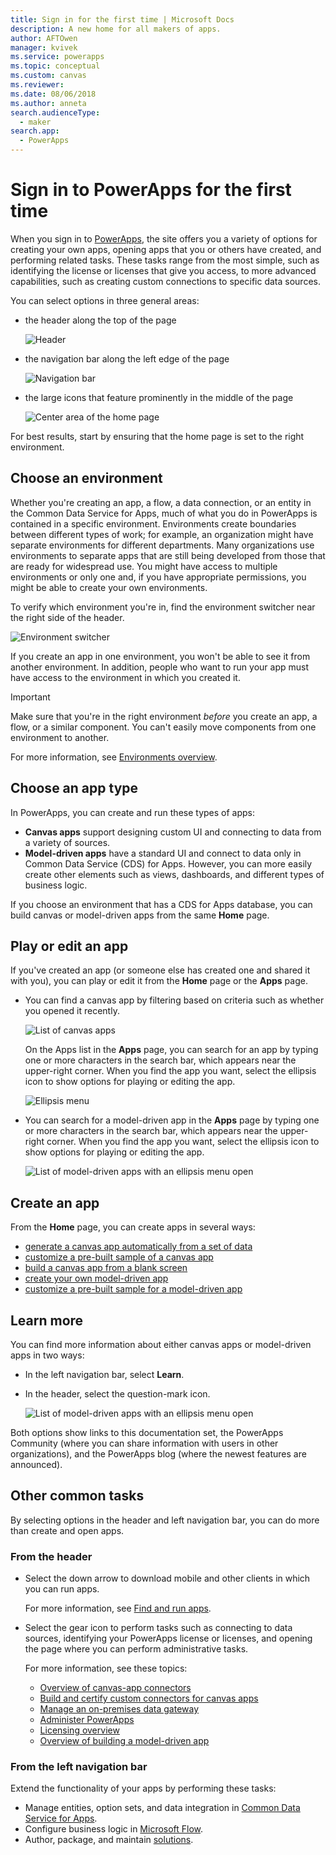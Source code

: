 ```yaml
---
title: Sign in for the first time | Microsoft Docs
description: A new home for all makers of apps.
author: AFTOwen
manager: kvivek
ms.service: powerapps
ms.topic: conceptual
ms.custom: canvas
ms.reviewer: 
ms.date: 08/06/2018
ms.author: anneta
search.audienceType: 
  - maker
search.app: 
  - PowerApps
---
```

# Sign in to PowerApps for the first time

When you sign in to [PowerApps](https://web.powerapps.com?utm_source=padocs&utm_medium=linkinadoc&utm_campaign=referralsfromdoc), the site offers you a variety of options for creating your own apps, opening apps that you or others have created, and performing related tasks. These tasks range from the most simple, such as identifying the license or licenses that give you access, to more advanced capabilities, such as creating custom connections to specific data sources.

You can select options in three general areas:

- the header along the top of the page

    ![Header](media/intro-maker-portal/header.png)

- the navigation bar along the left edge of the page

    ![Navigation bar](media/intro-maker-portal/nav-bar.png)

- the large icons that feature prominently in the middle of the page

    ![Center area of the home page](media/intro-maker-portal/center-area.png)

For best results, start by ensuring that the home page is set to the right environment.

## Choose an environment

Whether you're creating an app, a flow, a data connection, or an entity in the Common Data Service for Apps, much of what you do in PowerApps is contained in a specific environment. Environments create boundaries between different types of work; for example, an organization might have separate environments for different departments. Many organizations use environments to separate apps that are still being developed from those that are ready for widespread use. You might have access to multiple environments or only one and, if you have appropriate permissions, you might be able to create your own environments.

To verify which environment you're in, find the environment switcher near the right side of the header.

![Environment switcher](media/intro-maker-portal/environment-switcher.png)

If you create an app in one environment, you won't be able to see it from another environment. In addition, people who want to run your app must have access to the environment in which you created it.

> [!IMPORTANT]
> Make sure that you're in the right environment *before* you create an app, a flow, or a similar component. You can't easily move components from one environment to another.

For more information, see [Environments overview](../../administrator/environments-overview.md).

## Choose an app type

In PowerApps, you can create and run these types of apps:

- **Canvas apps** support designing custom UI and connecting to data from a variety of sources.
- **Model-driven apps** have a standard UI and connect to data only in Common Data Service (CDS) for Apps. However, you can more easily create other elements such as views, dashboards, and different types of business logic.

If you choose an environment that has a CDS for Apps database, you can build canvas or model-driven apps from the same **Home** page.

## Play or edit an app

If you've created an app (or someone else has created one and shared it with you), you can play or edit it from the **Home** page or the **Apps** page.

- You can find a canvas app by filtering based on criteria such as whether you opened it recently.

    ![List of canvas apps](media/intro-maker-portal/org-apps.png)

    On the Apps list in the **Apps** page, you can search for an app by typing one or more characters in the search bar, which appears near the upper-right corner. When you find the app you want, select the ellipsis icon to show options for playing or editing the app.

    ![Ellipsis menu](media/intro-maker-portal/ellipsis-menu.png)

- You can search for a model-driven app in the **Apps** page by typing one or more characters in the search bar, which appears near the upper-right corner. When you find the app you want, select the ellipsis icon to show options for playing or editing the app.

    ![List of model-driven apps with an ellipsis menu open](media/intro-maker-portal/model-driven-list.png)

## Create an app

From the **Home** page, you can create apps in several ways:

- [generate a canvas app automatically from a set of data](data-platform-create-app.md)
- [customize a pre-built sample of a canvas app](open-and-run-a-sample-app.md)
- [build a canvas app from a blank screen](data-platform-create-app-scratch.md)
- [create your own model-driven app](../model-driven-apps/overview-model-driven-samples.md)
- [customize a pre-built sample for a model-driven app](../model-driven-apps/build-first-model-driven-app.md)

## Learn more

You can find more information about either canvas apps or model-driven apps in two ways:

- In the left navigation bar, select **Learn**.
- In the header, select the question-mark icon.

    ![List of model-driven apps with an ellipsis menu open](media/intro-maker-portal/help-icon.png)

Both options show links to this documentation set, the PowerApps Community (where you can share information with users in other organizations), and the PowerApps blog (where the newest features are announced).

## Other common tasks

By selecting options in the header and left navigation bar, you can do more than create and open apps.

### From the header

- Select the down arrow to download mobile and other clients in which you can run apps.

    For more information, see [Find and run apps](../../user/index.md).

- Select the gear icon to perform tasks such as connecting to data sources, identifying your PowerApps license or licenses, and opening the page where you can perform administrative tasks.

    For more information, see these topics:

  - [Overview of canvas-app connectors](connections-list.md)
  - [Build and certify custom connectors for canvas apps](register-custom-api.md)
  - [Manage an on-premises data gateway](gateway-management.md)
  - [Administer PowerApps](../../administrator/index.md)
  - [Licensing overview](../../administrator/pricing-billing-skus.md)
  - [Overview of building a model-driven app](../model-driven-apps/model-driven-app-overview.md)

### From the left navigation bar

Extend the functionality of your apps by performing these tasks:

- Manage entities, option sets, and data integration in [Common Data Service for Apps](../common-data-service/data-platform-intro.md).
- Configure business logic in [Microsoft Flow](https://docs.microsoft.com/flow/getting-started).
- Author, package, and maintain [solutions](../../developer/common-data-service/introduction-solutions.md).
